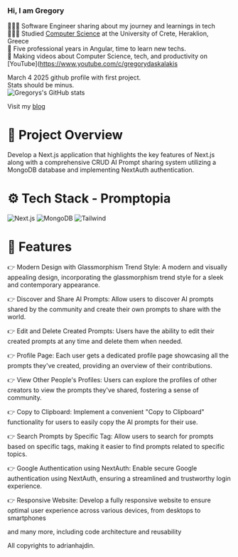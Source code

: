### Hi, I am Gregory

👩🏻‍💻 Software Engineer sharing about my journey and learnings in tech <br/>
👩🏻‍🎓 Studied [Computer Science](https://www.csd.uoc.gr) at the University of Crete, Heraklion, Greece<br/>
💭 Five professional years in Angular, time to learn new techs.<br/>
🎨 Making videos about Computer Science, tech, and productivity on [YouTube](https://www.youtube.com/c/gregorydaskalakis<br/>

March 4 2025 github profile with first project. </br>
Stats should be minus. <br/>
![Gregorys's GitHub stats](https://github-readme-stats.vercel.app/api?username=gregorydaskalakis&show_icons=true&theme=radical) <br/>

Visit my [blog](https://www.gregorydaskalakis.com)


# 🤖 Project Overview
Develop a Next.js application that highlights the key features of Next.js along with a comprehensive CRUD AI Prompt sharing system utilizing a MongoDB database and implementing NextAuth authentication.


# ⚙️  Tech Stack - Promptopia
![Next.js](https://camo.githubusercontent.com/adc832e6a3dba83892f3cc02bca6c53a098d327240f47b90a7f6323394e48a1d/68747470733a2f2f696d672e736869656c64732e696f2f62616467652f2d4e6578745f4a532d626c61636b3f7374796c653d666f722d7468652d6261646765266c6f676f436f6c6f723d7768697465266c6f676f3d6e657874646f746a7326636f6c6f723d303030)
![MongoDB](https://camo.githubusercontent.com/5a5f1e9b0a637ef8c9b06c529dbe7bd4624d960949700d214b7347cc5fd81101/68747470733a2f2f696d672e736869656c64732e696f2f62616467652f2d4d6f6e676f64622d626c61636b3f7374796c653d666f722d7468652d6261646765266c6f676f436f6c6f723d7768697465266c6f676f3d6d6f6e676f646226636f6c6f723d343741323438)
![Tailwind](https://camo.githubusercontent.com/93bafe03a143d759a2983be7cd132f70a6a186233ca455f08f3f198adb3d2381/68747470733a2f2f696d672e736869656c64732e696f2f62616467652f2d5461696c77696e645f4353532d626c61636b3f7374796c653d666f722d7468652d6261646765266c6f676f436f6c6f723d7768697465266c6f676f3d7461696c77696e6463737326636f6c6f723d303642364434)

# 🔋 Features
👉 Modern Design with Glassmorphism Trend Style: A modern and visually appealing design, incorporating the glassmorphism trend style for a sleek and contemporary appearance.

👉 Discover and Share AI Prompts: Allow users to discover AI prompts shared by the community and create their own prompts to share with the world.

👉 Edit and Delete Created Prompts: Users have the ability to edit their created prompts at any time and delete them when needed.

👉 Profile Page: Each user gets a dedicated profile page showcasing all the prompts they've created, providing an overview of their contributions.

👉 View Other People's Profiles: Users can explore the profiles of other creators to view the prompts they've shared, fostering a sense of community.

👉 Copy to Clipboard: Implement a convenient "Copy to Clipboard" functionality for users to easily copy the AI prompts for their use.

👉 Search Prompts by Specific Tag: Allow users to search for prompts based on specific tags, making it easier to find prompts related to specific topics.

👉 Google Authentication using NextAuth: Enable secure Google authentication using NextAuth, ensuring a streamlined and trustworthy login experience.

👉 Responsive Website: Develop a fully responsive website to ensure optimal user experience across various devices, from desktops to smartphones

and many more, including code architecture and reusability


All copyrights to adrianhajdin.
